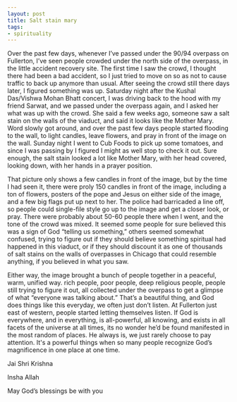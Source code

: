 ```yaml
---
layout: post
title: Salt stain mary
tags:
- spirituality
---
```

Over the past few days, whenever I’ve passed under the 90/94 overpass on Fullerton, I’ve seen people crowded under the north side of the overpass, in the little accident recovery site. The first time I saw the crowd, I thought there had been a bad accident, so I just tried to move on so as not to cause traffic to back up anymore than usual. After seeing the crowd still there days later, I figured something was up. Saturday night after the Kushal Das/Vishwa Mohan Bhatt concert, I was driving back to the hood with my friend Sarwat, and we passed under the overpass again, and I asked her what was up with the crowd. She said a few weeks ago, someone saw a salt stain on the walls of the viaduct, and said it looks like the Mother Mary. Word slowly got around, and over the past few days people started flooding to the wall, to light candles, leave flowers, and pray in front of the image on the wall. Sunday night I went to Cub Foods to pick up some tomatoes, and since I was passing by I figured I might as well stop to check it out. Sure enough, the salt stain looked a lot like Mother Mary, with her head covered, looking down, with her hands in a prayer position.

That picture only shows a few candles in front of the image, but by the time I had seen it, there were proly 150 candles in front of the image, including a ton of flowers, posters of the pope and Jesus on either side of the image, and a few big flags put up next to her. The police had barricaded a line off, so people could single-file style go up to the image and get a closer look, or pray. There were probably about 50-60 people there when I went, and the tone of the crowd was mixed. It seemed some people for sure believed this was a sign of God “telling us something,” others seemed somewhat confused, trying to figure out if they should believe something spiritual had happened in this viaduct, or if they should discount it as one of thousands of salt stains on the walls of overpasses in Chicago that could resemble anything, if you believed in what you saw.

Either way, the image brought a bunch of people together in a peaceful, warm, unified way. rich people, poor people, deep religious people, people still trying to figure it out, all collected under the overpass to get a glimpse of what “everyone was talking about.” That’s a beautiful thing, and God does things like this everyday, we often just don’t listen. At Fullerton just east of western, people started letting themselves listen. If God is everywhere, and in everything, is all-powerful, all knowing, and exists in all facets of the universe at all times, its no wonder he’d be found manifested in the most random of places. He always is, we just rarely choose to pay attention. It's a powerful things when so many people recognize God’s magnificence in one place at one time.

Jai Shri Krishna

Insha Allah

May God’s blessings be with you

